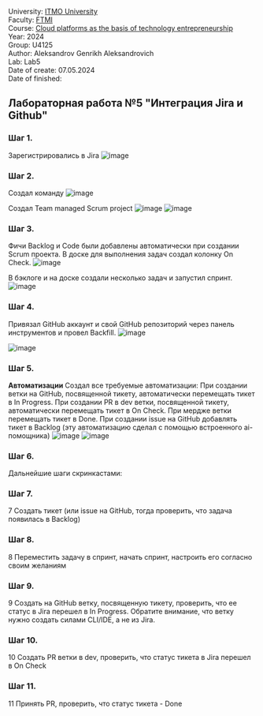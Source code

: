 University: [ITMO University](https://itmo.ru/ru/) \
Faculty: [FTMI](https://ftmi.itmo.ru) \
Course: [Cloud platforms as the basis of technology entrepreneurship](https://itmo-ict-faculty.github.io/cloud-platforms-as-the-basis-of-technology-entrepreneurship/) \
Year: 2024 \
Group: U4125 \
Author: Aleksandrov Genrikh Aleksandrovich \
Lab: Lab5 \
Date of create: 07.05.2024 \
Date of finished: 

## Лабораторная работа №5 "Интеграция Jira и Github"
### Шаг 1.
Зарегистрировались в Jira
![image](https://github.com/genrikhlamar/2023_2024-cloud-platforms-as-the-basis-of-technology-entrepreneurship-u4125-aleksandrov_g_a/assets/164926677/238a2b78-c65b-415e-b686-48b8401907cd)

### Шаг 2.
Создал команду
![image](https://github.com/genrikhlamar/2023_2024-cloud-platforms-as-the-basis-of-technology-entrepreneurship-u4125-aleksandrov_g_a/assets/164926677/e41a0eb2-cbd4-4cbf-922c-bbdfc73e2ab6)

Создал Team managed Scrum project
![image](https://github.com/genrikhlamar/2023_2024-cloud-platforms-as-the-basis-of-technology-entrepreneurship-u4125-aleksandrov_g_a/assets/164926677/8e107b8c-2087-4b0a-a1d1-1f5898c2b140)
![image](https://github.com/genrikhlamar/2023_2024-cloud-platforms-as-the-basis-of-technology-entrepreneurship-u4125-aleksandrov_g_a/assets/164926677/255ccd56-aa76-4deb-bbd0-7106e7eb5a1b)

### Шаг 3.
Фичи Backlog и Code были добавлены автоматически при создании Scrum проекта. В доске для выполнения задач создал колонку On Check.
![image](https://github.com/genrikhlamar/2023_2024-cloud-platforms-as-the-basis-of-technology-entrepreneurship-u4125-aleksandrov_g_a/assets/164926677/ce96e899-4e3a-47bb-a7a3-ea7a6d455cad)

В бэклоге и на доске создали несколько задач и запустил спринт.
![image](https://github.com/genrikhlamar/2023_2024-cloud-platforms-as-the-basis-of-technology-entrepreneurship-u4125-aleksandrov_g_a/assets/164926677/7f9486ab-32e8-49e8-8113-f5b20b0c271c)


### Шаг 4.
Привязал GitHub аккаунт и свой GitHub репозиторий через панель инструментов и провел Backfill. 
![image](https://github.com/genrikhlamar/2023_2024-cloud-platforms-as-the-basis-of-technology-entrepreneurship-u4125-aleksandrov_g_a/assets/164926677/0e6f57c0-595c-4d5f-a77b-581d3163da61)

![image](https://github.com/genrikhlamar/2023_2024-cloud-platforms-as-the-basis-of-technology-entrepreneurship-u4125-aleksandrov_g_a/assets/164926677/5b996ed5-cb19-4a8f-9bf4-45665d3e3b57)

### Шаг 5.
**Автоматизации**
Создал все требуемые автоматизации: При создании ветки на GitHub, посвященной тикету, автоматически перемещать тикет в In Progress. При создании PR в dev ветки, посвященной тикету, автоматически перемещать тикет в On Check. При мердже ветки перемещать тикет в Done. При создании issue на GitHub добавлять тикет в Backlog (эту автоматизацию сделал с помощью встроенного ai-помощника) 
![image](https://github.com/genrikhlamar/2023_2024-cloud-platforms-as-the-basis-of-technology-entrepreneurship-u4125-aleksandrov_g_a/assets/164926677/11979741-aae3-4775-a264-dd1bd99b8984)
![image](https://github.com/genrikhlamar/2023_2024-cloud-platforms-as-the-basis-of-technology-entrepreneurship-u4125-aleksandrov_g_a/assets/164926677/79194f45-1f45-49f5-85f1-2e253e349c7c)

### Шаг 6.
Дальнейшие шаги скринкастами:

### Шаг 7.
7 Создать тикет (или issue на GitHub, тогда проверить, что задача появилась в Backlog)

### Шаг 8.
8 Переместить задачу в спринт, начать спринт, настроить его согласно своим желаниям

### Шаг 9.
9 Создать на GitHub ветку, посвященную тикету, проверить, что ее статус в Jira перешел в In Progress. Обратите внимание, что ветку нужно создать силами CLI/IDE, а не из Jira.

### Шаг 10.
10 Создать PR ветки в dev, проверить, что статус тикета в Jira перешел в On Check

### Шаг 11.
11 Принять PR, проверить, что статус тикета - Done

